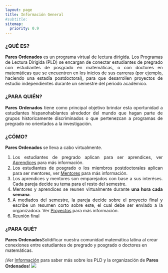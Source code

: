 ```yaml
---
layout: page
title: Información General
#subtitle:
sitemap:
  priority: 0.9
---
```

<!--<img src="{{ '/assets/img/icons8-abscissa-50.png' | prepend: site.baseurl }}" id="about-img">
<div id="describe-text">
	<p>A simple, minimal Jekyll theme for a personal web page and blog, focusing on white space and readability</p>
	<p>Fork and use the theme from the <strong> <a href="https://github.com/knhash/Pudhina"> repository</a> </strong></p>
</div>-->	

### ¿QUÉ ES?
<div style="text-align: justify">
<p>
<strong>Pares Ordenados</strong> es un programa virtual de lectura dirigida. Los Programas de Lectura Dirigida (PLD) se encargan de conectar estudiantes de pregrado con estudiantes de posgrado en matemáticas, o con doctores en matemáticas que se encuentren en los inicios de sus carreras (por ejemplo, haciendo una estadía postdoctoral), para que desarrollen proyectos de estudio independientes durante un semestre del periodo académico.
</p>
</div>
<!--
<div style="text-align: justify">
<p>
La primera versión de estos programas fue creada por un grupo de estudiantes de posgrado de la Universidad de Chicago en el 2003, ver <a href="https://blogs.ams.org/matheducation/2015/06/20/we-started-a-directed-reading-program-and-so-can-you/">AMS Blogs on Teaching and Learning Mathematics</a>. En inglés reciben el nombre de Directed Reading Programs (DRP). En la actualidad existen muchos PLD en Estados Unidos. Mark Behrens, Moon Duchin, Kathryn Mann, Candice Price, Felipe Ramirez, Gigliola Staffilani y Bena Tshishiku iniciaron la DRP Network (Red de PLD). Mann y Tshishiku crearon un sitio web que compila información y recursos sobre los PLD, ver <a href="https://sites.google.com/view/drp-network/home?authuser=0">DRP Network</a>. En 2019, la psicóloga social de la Universidad de California, Berkeley, <a href="https://psychology.berkeley.edu/people/ozlem-ayduk">Ozlem Ayduk</a> realizó encuestas y entrevistas a los mentores y aprendices de un PLD para estudiar cómo estos programas contribuyen con la experiencia y formación de la identidad de los aprendices como estudiantes de matemáticas. Resultados de las <a href="https://drive.google.com/file/d/1v0T0f9Gw_-T1elHPvUl6PhQWn2g_pCD3/view">encuestas</a> y las <a href="https://drive.google.com/file/d/1NNcSrwUe9fBgF5yCh_x0Rk7EZUjR8A27/view">entrevistas</a>.
</p>
</div>-->

### ¿PARA QUIÉN?
<div style="text-align: justify">
<p>
<strong>Pares Ordenados</strong> tiene como principal objetivo brindar esta oportunidad a estudiantes hispanohablantes alrededor del mundo que hagan parte de grupos historicamente discriminados o que pertenezcan a programas de pregrado no orientados a la investigación.
</p>
</div>

### ¿CÓMO?
<div style="text-align: justify">
<p><strong>Pares Ordenados</strong> se lleva a cabo virtualmente.
<ol>
<li>Los estudiantes de pregrado aplican para ser aprendices, ver <a href="{{ '/aprendices' | prepend: site.baseurl }}">Aprendices</a> para más información.</li>

<li>Los estudiantes de posgrado o los miembros postdoctorales aplican para ser mentores, ver <a href="{{ '/mentores' | prepend: site.baseurl }}">Mentores</a> para más información.</li>

<li>Los aprendices y mentores son emparejados con base a sus interéses. Cada pareja decide su tema para el resto del semestre.</li>

<li>Mentores y aprendices se reunen virtualmente durante <b>una hora cada semana</b>.</li>

<li>A mediados del semestre, la pareja decide sobre el proyecto final y escribe un resumen corto sobre este, el cual debe ser enviado a la organizadora. Ver <a href="{{ '/proyectos' | prepend: site.baseurl }}">Proyectos</a> para más información.</li>

<li>Reunión final</li>
</ol></p>
</div>

### ¿PARA QUÉ?

<strong>Pares Ordenados</strong>Solidificar nuestra comunidad matemática latina al crear conexiones entre estudiantes de pregrado y posgrado o doctores en matemáticas.

¡Ver <a href="{{ '/info' | prepend: site.baseurl }}">Información</a> para saber más sobre los PLD y la organización de <strong>Pares Ordenados</strong>! <img src="{{ '/assets/img/icons8-abscissa-50.png' | prepend: site.baseurl }}" id="about-img">
